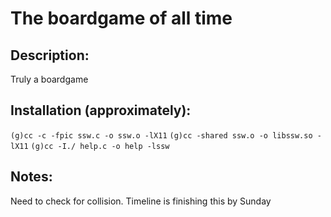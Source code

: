 # The boardgame of all time

## Description:
Truly a boardgame

## Installation (approximately):

`(g)cc -c -fpic ssw.c -o ssw.o -lX11`
`(g)cc -shared ssw.o -o libssw.so -lX11`
`(g)cc -I./ help.c -o help -lssw`

## Notes:
Need to check for collision.
Timeline is finishing this by Sunday
